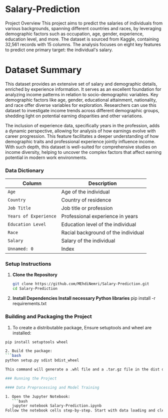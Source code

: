 # Salary-Prediction
Project Overview
This project aims to predict the salaries of individuals from various backgrounds, spanning different countries and races, by leveraging demographic factors such as occupation, age, gender, experience, education level, and more. The dataset is sourced from Kaggle, containing 32,561 records with 15 columns. The analysis focuses on eight key features to predict one primary target: the individual's salary.

# Dataset Summary
This dataset provides an extensive set of salary and demographic details, enriched by experience information. It serves as an excellent foundation for analyzing income patterns in relation to socio-demographic variables. Key demographic factors like age, gender, educational attainment, nationality, and race offer diverse variables for exploration. Researchers can use this dataset to investigate income trends across different demographic groups, shedding light on potential earning disparities and other variations.

The inclusion of experience data, specifically years in the profession, adds a dynamic perspective, allowing for analysis of how earnings evolve with career progression. This feature facilitates a deeper understanding of how demographic traits and professional experience jointly influence income. With such depth, this dataset is well-suited for comprehensive studies on income diversity, helping to uncover the complex factors that affect earning potential in modern work environments.

### Data Dictionary

| Column               | Description                                   |
|----------------------|-----------------------------------------------|
| `Age`                | Age of the individual                         |
| `Country`            | Country of residence                          |
| `Job Title`          | Job title or profession                       |
| `Years of Experience`| Professional experience in years              |
| `Education Level`    | Education level of the individual             |
| `Race`               | Racial background of the individual           |
| `Salary`             | Salary of the individual                      |
| `Unnamed: 0`         | Index                                         |


### Setup Instructions

1. **Clone the Repository**
   ```bash
   git clone https://github.com/MEhdiNemri/Salary-Prediction.git
   cd Salary-Prediction
2. **Install Dependencies Install necessary Python libraries**
   pip install -r requirements.txt

### Building and Packaging the Project
1. To create a distributable package, Ensure setuptools and wheel are installed:
```bash
pip install setuptools wheel

2. Build the package:
```bash
python setup.py sdist bdist_wheel

This command will generate a .whl file and a .tar.gz file in the dist directory, which can be used for distribution or installation.

### Running the Project

#### Data Preprocessing and Model Training

1. Open the Jupyter Notebook:
   ```bash
   jupyter notebook Salary-Prediction.ipynb
Follow the notebook cells step-by-step. Start with data loading and cleaning, then proceed to model training and evaluation.



